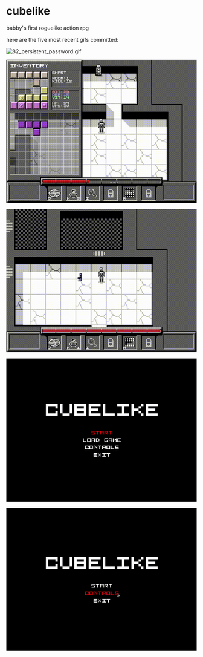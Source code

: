 # cubelike
babby's first ~~roguelike~~ action rpg 

here are the five most recent gifs committed:

![82_persistent_password.gif](gifs/82_persistent_password.gif?raw=true "82_persistent_password")

![81_items_save.gif](gifs/81_items_save.gif?raw=true "81_items_save")

![80_loading_checkpoint.gif](gifs/80_loading_checkpoint.gif?raw=true "80_loading_checkpoint")

![79_password_entry.gif](gifs/79_password_entry.gif?raw=true "79_password_entry")

![78_controls_editor.gif](gifs/78_controls_editor.gif?raw=true "78_controls_editor")

